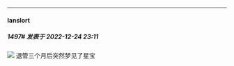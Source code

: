 

*****

####  lanslort  
##### 1497#       发表于 2022-12-24 23:11

<img src="https://static.saraba1st.com/image/smiley/face2017/136.png" referrerpolicy="no-referrer"> 退管三个月后突然梦见了星宝

